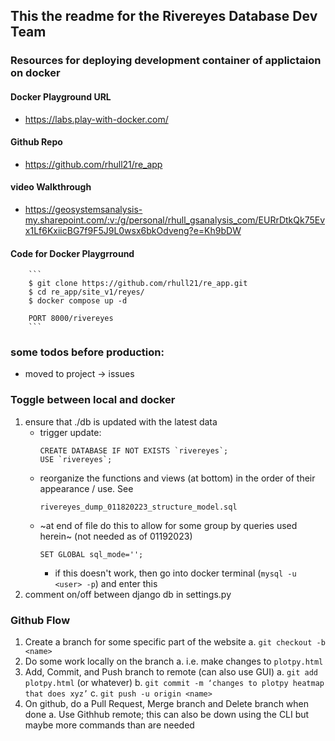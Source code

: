 ## This the readme for the Rivereyes Database Dev Team

### Resources for deploying development container of applictaion on docker 

#### Docker Playground URL 

* https://labs.play-with-docker.com/

#### Github Repo 

* https://github.com/rhull21/re_app

#### video Walkthrough

* https://geosystemsanalysis-my.sharepoint.com/:v:/g/personal/rhull_gsanalysis_com/EURrDtkQk75Evx1Lf6KxiicBG7f9F5J9L0wsx6bkOdveng?e=Kh9bDW

#### Code for Docker Playgrround

        ```
        $ git clone https://github.com/rhull21/re_app.git
        $ cd re_app/site_v1/reyes/
        $ docker compose up -d

        PORT 8000/rivereyes
        ```


### some todos before production: 

* moved to project -> issues

### Toggle between local and docker

1. ensure that ./db is updated with the latest data
    * trigger update:
        ```
        CREATE DATABASE IF NOT EXISTS `rivereyes`;
        USE `rivereyes`;
        ```
    * reorganize the functions and views (at bottom) in the order of their appearance / use. See
        ```
        rivereyes_dump_011820223_structure_model.sql
        ``` 
    * ~at end of file do this to allow for some group by queries used herein~ (not needed as of 01192023)
        ```
        SET GLOBAL sql_mode='';
        ```
        * if this doesn't work, then go into docker terminal (`mysql -u <user> -p`) and enter this
2. comment on/off between django db in settings.py


### Github Flow

1.	Create a branch for some specific part of the website
    a.	`git checkout -b <name>`
2.	Do some work locally on the branch 
    a.	i.e. make changes to `plotpy.html`
3.	Add, Commit, and Push branch to remote (can also use GUI)
    a.	`git add plotpy.html` (or whatever)
    b.	`git commit -m ‘changes to plotpy heatmap that does xyz’`
    c.	`git push -u origin <name>`
4.	On github, do a Pull Request, Merge branch and Delete branch when done
    a. Use Githhub remote; this can also be down using the CLI but maybe more commands than are needed
